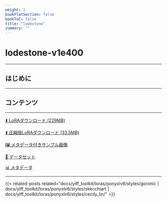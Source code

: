 ```yaml
---
weight: 1
bookFlatSection: false
bookToC: false
title: "lodestone"
summary: ""
---
```


<!--markdownlint-disable MD025 MD033 -->

# lodestone-v1e400

---

## はじめに

---

## コンテンツ

---

[⬇️ LoRAダウンロード (229MB)](https://huggingface.co/k4d3/yiff_toolkit/resolve/main/ponyxl_loras/lodestone-v1e400.safetensors?download=true)

[⬇️ 圧縮版LoRAダウンロード (33.5MB)](https://huggingface.co/k4d3/yiff_toolkit/resolve/main/ponyxl_loras_shrunk_2/lodestone-v1e400_frockpt1_th-3.55.safetensors?download=true)

[🖼️ メタデータ付きサンプル画像](https://huggingface.co/k4d3/yiff_toolkit/tree/main/static/{})

[📐 データセット](<https://huggingface.co/datasets/k4d3/furry/tree/main/lodestone>)

[📊 メタデータ](https://huggingface.co/k4d3/yiff_toolkit/raw/main/ponyxl_loras/lodestone-v1e400.json)

---

{{< related-posts related="docs/yiff_toolkit/loras/ponyxlv6/styles/goronic | docs/yiff_toolkit/loras/ponyxlv6/styles/skecchiart | docs/yiff_toolkit/loras/ponyxlv6/styles/cecily_lin/" >}}

